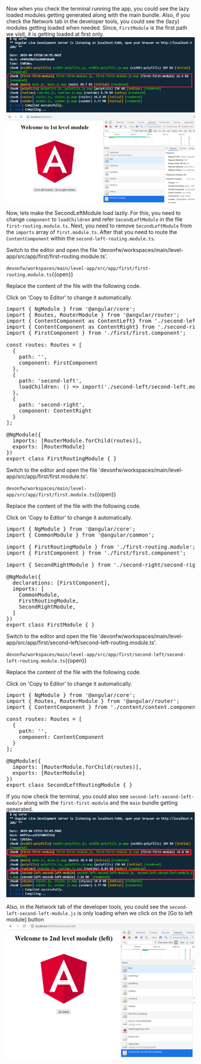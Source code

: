 Now when you check the terminal running the app, you could see the lazy loaded modules getting generated along with the main bundle. Also, if you check the Network tab in the developer tools, you could see the (lazy) modules getting loaded when needed. Since, `FirstModule` is the first path we visit, it is getting loaded at first only.
![compile-first-lazy](./assets/compile-first-lazy.png)
![first-lvl-lazy](./assets/first-lvl-lazy.png)

Now, lets make the SecondLeftModule load lazily. For this, you need to change `component` to `loadChildren` and refer `SecondLeftModule` in the file `first-routing.module.ts`. Next, you need to remove `SecondLeftModule` from the `imports` array of `first.module.ts`. After that you need to route the `ContentComponent` within the `second-left-routing.module.ts`.


Switch to the editor and open the file 'devonfw/workspaces/main/level-app/src/app/first/first-routing.module.ts'.

`devonfw/workspaces/main/level-app/src/app/first/first-routing.module.ts`{{open}}




Replace the content of the file with the following code.


Click on 'Copy to Editor' to change it automatically.

<pre class="file" data-filename="devonfw/workspaces/main/level-app/src/app/first/first-routing.module.ts" data-target="replace" data-marker="">
import { NgModule } from &#39;@angular/core&#39;;
import { Routes, RouterModule } from &#39;@angular/router&#39;;
import { ContentComponent as ContentLeft} from &#39;./second-left/content/content.component&#39;;
import { ContentComponent as ContentRight} from &#39;./second-right/content/content.component&#39;;
import { FirstComponent } from &#39;./first/first.component&#39;;

const routes: Routes = [
  {
    path: &#39;&#39;,
    component: FirstComponent
  },
  {
    path: &#39;second-left&#39;,
    loadChildren: () =&gt; import(&#39;./second-left/second-left.module&#39;).then(m =&gt; m.SecondLeftModule),
  },
  {
    path: &#39;second-right&#39;,
    component: ContentRight
  }
];

@NgModule({
  imports: [RouterModule.forChild(routes)],
  exports: [RouterModule]
})
export class FirstRoutingModule { }
</pre>



Switch to the editor and open the file 'devonfw/workspaces/main/level-app/src/app/first/first.module.ts'.

`devonfw/workspaces/main/level-app/src/app/first/first.module.ts`{{open}}




Replace the content of the file with the following code.


Click on 'Copy to Editor' to change it automatically.

<pre class="file" data-filename="devonfw/workspaces/main/level-app/src/app/first/first.module.ts" data-target="replace" data-marker="">
import { NgModule } from &#39;@angular/core&#39;;
import { CommonModule } from &#39;@angular/common&#39;;

import { FirstRoutingModule } from &#39;./first-routing.module&#39;;
import { FirstComponent } from &#39;./first/first.component&#39;;

import { SecondRightModule } from &#39;./second-right/second-right.module&#39;;

@NgModule({
  declarations: [FirstComponent],
  imports: [
    CommonModule,
    FirstRoutingModule,
    SecondRightModule,
  ]
})
export class FirstModule { }
</pre>



Switch to the editor and open the file 'devonfw/workspaces/main/level-app/src/app/first/second-left/second-left-routing.module.ts'.

`devonfw/workspaces/main/level-app/src/app/first/second-left/second-left-routing.module.ts`{{open}}




Replace the content of the file with the following code.


Click on 'Copy to Editor' to change it automatically.

<pre class="file" data-filename="devonfw/workspaces/main/level-app/src/app/first/second-left/second-left-routing.module.ts" data-target="replace" data-marker="">
import { NgModule } from &#39;@angular/core&#39;;
import { Routes, RouterModule } from &#39;@angular/router&#39;;
import { ContentComponent } from &#39;./content/content.component&#39;;

const routes: Routes = [
  {
    path: &#39;&#39;,
    component: ContentComponent
  }
];

@NgModule({
  imports: [RouterModule.forChild(routes)],
  exports: [RouterModule]
})
export class SecondLeftRoutingModule { }
</pre>

If you now check the terminal, you could also see `second-left-second-left-module` along with the `first-first-module` and the `main` bundle getting generated. 
![second-lvl-lazy](./assets/second-lvl-lazy.png)

Also, in the Network tab of the developer tools, you could see the `second-left-second-left-module.js` is only loading when we click on the [Go to left module] button
![second-lvl-left-lazy](./assets/second-lvl-left-lazy.png)
